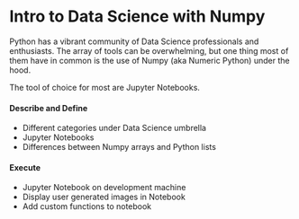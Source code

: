 # Intro to Data Science with Numpy

Python has a vibrant community of Data Science professionals and enthusiasts. The array of tools can be overwhelming, but one thing most of them have in common is the use of Numpy (aka Numeric Python) under the hood.

The tool of choice for most are Jupyter Notebooks.

#### Describe and Define

- Different categories under Data Science umbrella
- Jupyter Notebooks
- Differences between Numpy arrays and Python lists

#### Execute

- Jupyter Notebook on development machine
- Display user generated images in Notebook
- Add custom functions to notebook
